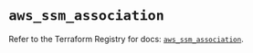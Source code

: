 # `aws_ssm_association`

Refer to the Terraform Registry for docs: [`aws_ssm_association`](https://registry.terraform.io/providers/hashicorp/aws/4.54.0/docs/resources/ssm_association).
